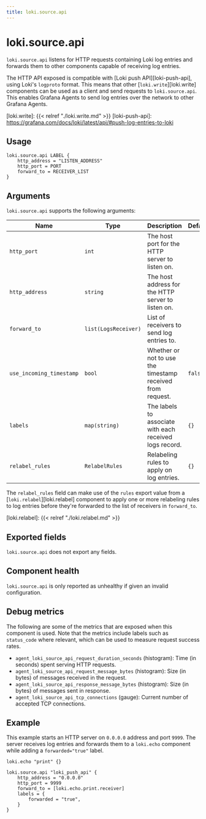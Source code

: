 ```yaml
---
title: loki.source.api
---
```


# loki.source.api

`loki.source.api` listens for HTTP requests containing Loki log entries and forwards them to other components capable of receiving log entries.

The HTTP API exposed is compatible with [Loki push API][loki-push-api], using Loki's `logproto` format. This means that other [`loki.write`][loki.write] components can be used as a client and send requests to `loki.source.api`. This enables Grafana Agents to send log entries over the network to other Grafana Agents.

[loki.write]: {{< relref "./loki.write.md" >}}
[loki-push-api]: https://grafana.com/docs/loki/latest/api/#push-log-entries-to-loki

## Usage

```river
loki.source.api LABEL {
    http_address = "LISTEN_ADDRESS"
    http_port = PORT
    forward_to = RECEIVER_LIST
}
```

## Arguments

`loki.source.api` supports the following arguments:

 Name                     | Type                 | Description                                                | Default | Required 
--------------------------|----------------------|------------------------------------------------------------|---------|----------
 `http_port`              | `int`                | The host port for the HTTP server to listen on.            |         | yes      
 `http_address`           | `string`             | The host address for the HTTP server to listen on.         |         | yes      
 `forward_to`             | `list(LogsReceiver)` | List of receivers to send log entries to.                  |         | yes      
 `use_incoming_timestamp` | `bool`               | Whether or not to use the timestamp received from request. | `false` | no       
 `labels`                 | `map(string)`        | The labels to associate with each received logs record.    | `{}`    | no       
 `relabel_rules`          | `RelabelRules`       | Relabeling rules to apply on log entries.                  | `{}`    | no       

The `relabel_rules` field can make use of the `rules` export value from a
[`loki.relabel`][loki.relabel] component to apply one or more relabeling rules to log entries before they're forwarded to the list of receivers in `forward_to`.

[loki.relabel]: {{< relref "./loki.relabel.md" >}}

## Exported fields

`loki.source.api` does not export any fields.

## Component health

`loki.source.api` is only reported as unhealthy if given an invalid configuration.

## Debug metrics

The following are some of the metrics that are exposed when this component is used. Note that the metrics include labels such as `status_code` where relevant, which can be used to measure request success rates.

* `agent_loki_source_api_request_duration_seconds` (histogram): Time (in seconds) spent serving HTTP requests.
* `agent_loki_source_api_request_message_bytes` (histogram): Size (in bytes) of messages received in the request.
* `agent_loki_source_api_response_message_bytes` (histogram): Size (in bytes) of messages sent in response.
* `agent_loki_source_api_tcp_connections` (gauge): Current number of accepted TCP connections.

## Example

This example starts an HTTP server on `0.0.0.0` address and port `9999`. The server receives log entries and forwards them to a `loki.echo` component while adding a `forwarded="true"` label.

```river
loki.echo "print" {}

loki.source.api "loki_push_api" {
    http_address = "0.0.0.0"
    http_port = 9999
    forward_to = [loki.echo.print.receiver]
    labels = {
        forwarded = "true",
    }
}
```

